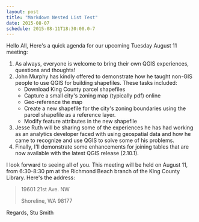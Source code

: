 ```yaml
---
layout: post
title: "Markdown Nested List Test"
date: 2015-08-07
schedule: 2015-08-11T18:30:00.0-7
---
```


Hello All,
Here's a quick agenda for our upcoming Tuesday August 11 meeting:

1.  As always, everyone is welcome to bring their own QGIS experiences, questions and thoughts!
2.  John Murphy has kindly offered to demonstrate how he taught non-GIS people to use QGIS for building shapefiles.  These tasks included:
    * Download King County parcel shapefiles
    * Capture a small city's zoning map (typically pdf) online
    * Geo-reference the map
    * Create a new shapefile for the city's zoning boundaries using the parcel shapefile as a reference layer.
    * Modify feature attributes in the new shapefile
3.  Jesse Ruth will be sharing some of the experiences he has had working as an analytics developer faced with using geospatial data and how he came to recognize and use QGIS to solve some of his problems.
4.  Finally, I'll demonstrate some enhancements for joining tables that are now available with the latest QGIS release (2.10.1).

I look forward to seeing all of you.  This meeting will be held on August 11, from 6:30-8:30 pm at the Richmond Beach branch of the King County Library.  Here's the address:

  >19601 21st Ave. NW
  >
  >Shoreline, WA 98177

Regards, Stu Smith
